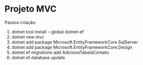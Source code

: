 # Projeto MVC

Passos criação:
1. dotnet tool install --global dotnet-ef
2. dotnet new mvc
3. dotnet add package Microsoft.EntityFrameworkCore.SqlServer
4. dotnet add package Microsoft.EntityFrameworkCore.Design
5. dotnet ef migrations add AdicionaTabelaContato
6. dotnet ef database update


